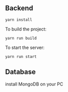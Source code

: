 ## Backend

```
yarn install
```

To build the project:
```
yarn run build
```

To start the server:
```
yarn run start
```

## Database
install MongoDB on your PC
